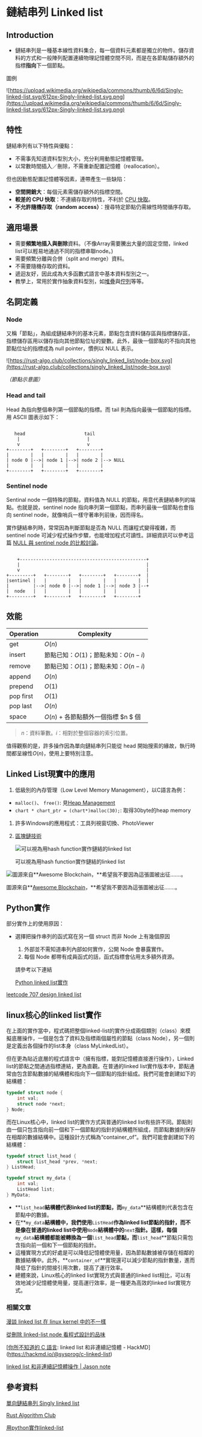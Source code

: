# 鏈結串列 Linked list

## Introduction

- 鏈結串列是一種基本線性資料集合，每一個資料元素都是獨立的物件。儲存資料的方式和一般陣列配置連續物理記憶體空間不同，而是在各節點儲存額外的指標**指向**下一個節點。

圖例

![https://upload.wikimedia.org/wikipedia/commons/thumb/6/6d/Singly-linked-list.svg/612px-Singly-linked-list.svg.png](https://upload.wikimedia.org/wikipedia/commons/thumb/6/6d/Singly-linked-list.svg/612px-Singly-linked-list.svg.png)

## 特性

鏈結串列有以下特性與優點：

- 不需事先知道資料型別大小，充分利用動態記憶體管理。
- 以常數時間插入／刪除，不需重新配置記憶體（reallocation）。

但也因動態配置記憶體等因素，連帶產生一些缺陷：

- **空間開銷大**：每個元素需儲存額外的指標空間。
- **較差的 CPU 快取**：不連續存取的特性，不利於 [CPU 快取](https://en.wikipedia.org/wiki/CPU_cache)。
- **不允許隨機存取（random access）**：搜尋特定節點仍需線性時間循序存取。

## 適用場景

- 需要**頻繁地插入與刪除**資料。（不像Array需要騰出大量的固定空間，linked list可以輕易地通過不同的指標串聯node。)
- 需要頻繁分離與合併（split and merge）資料。
- 不需要隨機存取的資料。
- 遞迴友好，因此成為大多函數式語言中基本資料型別之一。
- 教學上，常用於實作抽象資料型別，如[堆疊](https://rust-algo.club/collections/stack)與[佇列](https://rust-algo.club/collections/queue)等等。

## 名詞定義

### Node

又稱「節點」，為組成鏈結串列的基本元素，節點包含資料儲存區與指標儲存區，指標儲存區用以儲存指向其他節點位址的變數。此外，最後一個節點的不指向其他節點位址的指標成為 null pointer，慣例以 NULL 表示。

![https://rust-algo.club/collections/singly_linked_list/node-box.svg](https://rust-algo.club/collections/singly_linked_list/node-box.svg)

*（節點示意圖）*

### Head and tail

Head 為指向整個串列第一個節點的指標。而 tail 則為指向最後一個節點的指標。用 ASCII 圖表示如下：

```

   head                      tail
    |                         |
    v                         v
+--------+   +--------+   +--------+
|        |   |        |   |        |
| node 0 |-->| node 1 |-->| node 2 |--> NULL
|        |   |        |   |        |
+--------+   +--------+   +--------+

```

### Sentinel node

Sentinal node 一個特殊的節點，資料值為 NULL 的節點，用意代表鏈結串列的端點。也就是說，sentinel node 指向串列第一個節點，而串列最後一個節點也會指向 sentinel node，就像哨兵一樣守著串列前後，因而得名。

實作鏈結串列時，常常因為判斷節點是否為 NULL 而讓程式變得複雜，而 sentinel node 可減少程式操作步驟，也能增加程式可讀性。詳細資訊可以參考這篇 [NULL 與 sentinel node 的比較討論](https://stackoverflow.com/questions/5384358/)。

```

    +-----------------------------------------------+
    |                                               |
    v                                               |
+---------+   +--------+   +--------+   +--------+  |
|sentinel |   |        |   |        |   |        |  |
|         |-->| node 0 |-->| node 1 |-->| node 3 |--+
|  node   |   |        |   |        |   |        |
+---------+   +--------+   +--------+   +--------+
```

## 效能

| Operation | Complexity |
| --- | --- |
| get | $O(n)$ |
| insert | 節點已知：$O(1)$；節點未知：$O(n−i)$ |
| remove | 節點已知：$O(1)$；節點未知：$O(n−i)$ |
| append | $O(n)$ |
| prepend | $O(1)$ |
| pop first | $O(1)$ |
| pop last | $O(n)$ |
| space | $O(n)$ + 各節點額外一個指標 $n $ 個 |

> $n$：資料筆數。$i$：相對於整個容器的索引位置。
> 

值得觀察的是，許多操作因為單向鏈結串列只能從 head 開始搜索的緣故，執行時間都呈線性$O(n)$，使用上要特別注意。

## Linked List現實中的應用

1. 低級別的內存管理（Low Level Memory Management），以C語言為例：
- `malloc()`、 `free()`: 見[Heap Management](https://www.syslinux.org/wiki/index.php?title=Heap_Management)
- `chart * chart_ptr = (chart*)malloc(30);`: 取得30byte的heap memory
1. 許多Windows的應用程式：工具列視窗切換、PhotoViewer
2. [區塊鏈技術](https://c1088kiss.medium.com/%E5%8D%80%E5%A1%8A%E9%8F%88%E6%8A%80%E8%A1%93%E5%A6%82%E4%BD%95%E5%81%9A%E5%88%B0%E9%9B%A3%E4%BB%A5%E7%AB%84%E6%94%B9-%E5%B0%B1%E8%AE%93%E6%95%A3%E5%88%97%E5%87%BD%E6%95%B8-%E5%93%88%E5%B8%8C-%E5%91%8A%E8%A8%B4%E4%BD%A0-ca1dac4cb05b)
    
    ![可以視為用hash function實作鏈結的linked list](%E9%8F%88%E7%B5%90%E4%B8%B2%E5%88%97%20Linked%20list%203fbb4410dede4b18bd03d801a461ff9c/Untitled.png)
    
    可以視為用hash function實作鏈結的linked list
    

![圖源來自**[Awesome Blockchain](https://github.com/yjjnls/awesome-blockchain)，**希望我不要因為這張圖被出征.......。](%E9%8F%88%E7%B5%90%E4%B8%B2%E5%88%97%20Linked%20list%203fbb4410dede4b18bd03d801a461ff9c/Untitled%201.png)

圖源來自**[Awesome Blockchain](https://github.com/yjjnls/awesome-blockchain)，**希望我不要因為這張圖被出征.......。

## Python實作

部分實作上的使用原因：

- 選擇把操作串列的函式寫在另一個 struct 而非 Node 上有幾個原因
    1. 外部並不需知道串列內部如何實作，公開 Node 會暴露實作。
    2. 每個 Node 都帶有成員函式的話，函式指標會佔用太多額外資源。
    
    請參考以下連結
    
    [Python linked list實作](https://www.notion.so/Python-linked-list-08b441d6acd34f5b9f7e75de245e92f1)
    

[leetcode 707 design linked list](https://www.notion.so/leetcode-707-design-linked-list-a7b9bd507e0e44bcb535d4b3046c347b)

## linux核心的linked list實作

在上面的實作當中，程式碼把整個linked-list的實作分成兩個類別（class）來模擬底層操作，一個是包含了資料及指標兩個屬性的節點（class Node），另一個則是定義出各個操作的list本身（class MyLinkedList）。

但在更為貼近底層的程式語言中（擁有指標，能對記憶體直接進行操作），Linked list的節點之間通過指標連結，更為直觀。在普通的linked list實作版本中，節點通常由包含節點數據的結構體和指向下一個節點的指針組成。我們可能會創建如下的結構體：

```c
typedef struct node {
    int val;
    struct node *next;
} Node;
```

而在Linux核心中，linked list的實作方式與普通的linked list有些許不同。節點則由一個只包含指向前一個和下一個節點的指針的結構體所組成，而節點數據則保存在相鄰的數據結構中。這種設計方式稱為“container_of”。我們可能會創建如下的結構體：

```c
typedef struct list_head {
    struct list_head *prev, *next;
} ListHead;

typedef struct my_data {
    int val;
    ListHead list;
} MyData;
```

- **`list_head`**結構體代表linked list的節點，而**`my_data`**結構體則代表包含在節點中的數據。
- 在**`my_data`**結構體中，我們使用**`ListHead`**作為linked list節點的指針，而不是像在普通的linked list中使用**`Node`**結構體中的**`next`**指針。這樣，每個**`my_data`**結構體都能被轉換為一個**`list_head`**節點，而**`list_head`**節點只需包含指向前一個和下一個節點的指針。
- 這種實現方式的好處是可以降低記憶體使用量，因為節點數據被存儲在相鄰的數據結構中。此外，**`container_of`**實現還可以減少節點的指針數量，進而降低了指針的間接引用次數，提高了運行效率。
- 總體來說，Linux核心的linked list實現方式與普通的linked list相比，可以有效地減少記憶體使用量，提高運行效率，是一種更為高效的linked list實現方式。

### 相關文章

[漫談 linked list 在 linux kernel 中的不一樣](https://haogroot.com/2019/12/12/漫談-linked-list-在-linux-kernel-中的不一樣/)

[從刪除 linked-list node 看程式設計的品味](https://medium.com/fcamels-notes/從刪除-linked-list-node-看程式設計的品味-b597cc5af785)

[[你所不知道的 C 語言](https://hackmd.io/@sysprog/c-prog/): linked list 和非連續記憶體 - HackMD](https://hackmd.io/@sysprog/c-linked-list)

[linked list 和非連續記憶體操作 | Jason note](https://jasonblog.github.io/note/c/linked_list_he_fei_lian_xu_ji_yi_ti_cao_zuo.html)

## 參考資料

[單向鏈結串列 Singly linked list](https://rust-algo.club/collections/singly_linked_list/index.html#%E6%95%88%E8%83%BD)

[Rust Algorithm Club](https://rust-algo.club/collections/linked_list/index.html)

[用python實作linked-list](https://medium.com/@tobby168/%E7%94%A8python%E5%AF%A6%E4%BD%9Clinked-list-524441133d4d)
